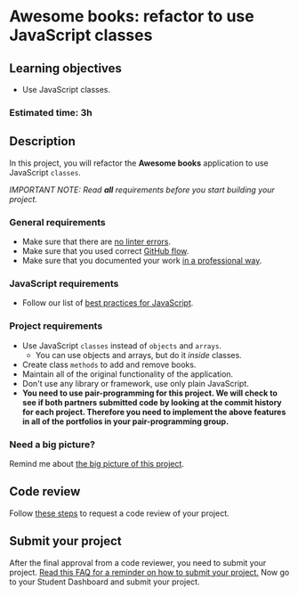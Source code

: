 # Awesome books: refactor to use JavaScript classes

## Learning objectives

- Use JavaScript classes.

### Estimated time: 3h

## Description

In this project, you will refactor the **Awesome books** application to use JavaScript `classes`.

*IMPORTANT NOTE: Read **all** requirements before you start building your project.*

### General requirements

- Make sure that there are [no linter errors](https://github.com/microverseinc/linters-config).
- Make sure that you used correct [GitHub flow](https://github.com/microverseinc/curriculum-transversal-skills/blob/main/git-github/articles/github_flow.md).
- Make sure that you documented your work [in a professional way](https://github.com/microverseinc/curriculum-transversal-skills/blob/main/documentation/articles/professional_repo_rules.md).

### JavaScript requirements

- Follow our list of [best practices for JavaScript](https://github.com/microverseinc/curriculum-html-css/blob/main/articles/javascript_best_practices.md).

### Project requirements

- Use JavaScript `classes` instead of `objects` and `arrays`.
  - You can use objects and arrays, but do it *inside* classes.
- Create class `methods` to add and remove books.
- Maintain all of the original functionality of the application.
- Don't use any library or framework, use only plain JavaScript.
- **You need to use pair-programming for this project. We will check to see if both partners submitted code by looking at the commit history for each project. Therefore you need to implement the above features in all of the portfolios in your pair-programming group.**

### Need a big picture? 

Remind me about [the big picture of this project](https://github.com/microverseinc/curriculum-javascript/blob/main/books/sneak_peek.md).

## Code review

Follow [these steps](https://github.com/microverseinc/curriculum-transversal-skills/blob/main/code-review/articles/how_to_ask_for_a_code_review.md) to request a code review of your project.

## Submit your project

After the final approval from a code reviewer, you need to submit your project.
[Read this FAQ for a reminder on how to submit your project.](https://microverse.zendesk.com/hc/en-us/articles/360061344234)
Now go to your Student Dashboard and submit your project.
